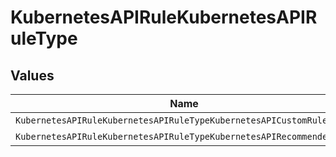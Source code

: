 # KubernetesAPIRuleKubernetesAPIRuleType


## Values

| Name                                                                 | Value                                                                |
| -------------------------------------------------------------------- | -------------------------------------------------------------------- |
| `KubernetesAPIRuleKubernetesAPIRuleTypeKubernetesAPICustomRule`      | KubernetesApiCustomRule                                              |
| `KubernetesAPIRuleKubernetesAPIRuleTypeKubernetesAPIRecommendedRule` | KubernetesApiRecommendedRule                                         |